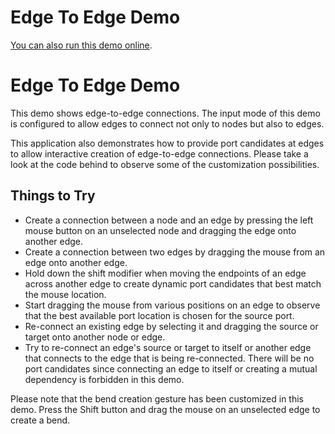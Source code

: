 <!--
 //////////////////////////////////////////////////////////////////////////////
 // @license
 // This file is part of yFiles for HTML 2.5.0.3.
 // Use is subject to license terms.
 //
 // Copyright (c) 2000-2023 by yWorks GmbH, Vor dem Kreuzberg 28,
 // 72070 Tuebingen, Germany. All rights reserved.
 //
 //////////////////////////////////////////////////////////////////////////////
-->
# Edge To Edge Demo

[You can also run this demo online](https://live.yworks.com/demos/view/edgetoedge/index.html).

# Edge To Edge Demo

This demo shows edge-to-edge connections. The input mode of this demo is configured to allow edges to connect not only to nodes but also to edges.

This application also demonstrates how to provide port candidates at edges to allow interactive creation of edge-to-edge connections. Please take a look at the code behind to observe some of the customization possibilities.

## Things to Try

- Create a connection between a node and an edge by pressing the left mouse button on an unselected node and dragging the edge onto another edge.
- Create a connection between two edges by dragging the mouse from an edge onto another edge.
- Hold down the shift modifier when moving the endpoints of an edge across another edge to create dynamic port candidates that best match the mouse location.
- Start dragging the mouse from various positions on an edge to observe that the best available port location is chosen for the source port.
- Re-connect an existing edge by selecting it and dragging the source or target onto another node or edge.
- Try to re-connect an edge's source or target to itself or another edge that connects to the edge that is being re-connected. There will be no port candidates since connecting an edge to itself or creating a mutual dependency is forbidden in this demo.

Please note that the bend creation gesture has been customized in this demo. Press the Shift button and drag the mouse on an unselected edge to create a bend.
